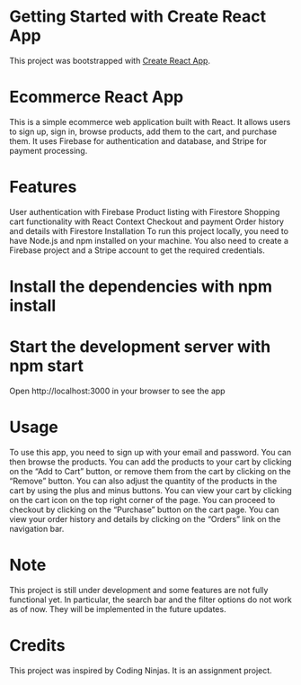# Getting Started with Create React App

This project was bootstrapped with [Create React App](https://github.com/facebook/create-react-app).

# Ecommerce React App

This is a simple ecommerce web application built with React. It allows users to sign up, sign in, browse products, add them to the cart, and purchase them. It uses Firebase for authentication and database, and Stripe for payment processing.

# Features
 User authentication with Firebase
 Product listing with Firestore
 Shopping cart functionality with React Context
 Checkout and payment 
 Order history and details with Firestore
 Installation
 To run this project locally, you need to have Node.js and npm installed on your machine. You also need to create a Firebase project and a Stripe account to get the required credentials.

# Install the dependencies with npm install

# Start the development server with npm start
Open http://localhost:3000 in your browser to see the app


# Usage
To use this app, you need to sign up with your email and password. You can then browse the products. You can add the products to your cart by clicking on the “Add to Cart” button, or remove them from the cart by clicking on the “Remove” button. You can also adjust the quantity of the products in the cart by using the plus and minus buttons. You can view your cart by clicking on the cart icon on the top right corner of the page. You can proceed to checkout by clicking on the “Purchase” button on the cart page. You can view your order history and details by clicking on the “Orders” link on the navigation bar.

# Note
This project is still under development and some features are not fully functional yet. In particular, the search bar and the filter options do not work as of now. They will be implemented in the future updates.

# Credits
This project was inspired by Coding Ninjas. It is an assignment project.



